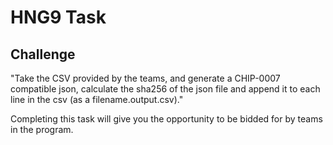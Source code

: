 
# HNG9 Task

## Challenge
"Take the CSV provided by the teams, and generate a CHIP-0007 compatible json, calculate the sha256 of the json file and append it to each line in the csv (as a filename.output.csv)."


Completing this task will give you the opportunity to be bidded for by teams in the program.
